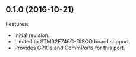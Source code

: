 <!--
/*******************************************************************************
 * Copyright (c) 2016 IS2T S.A. Operating under the brand name MicroEJ(r).
 * All rights reserved. This program and the accompanying materials
 * are made available under the terms of the Apache License v2.0
 * which accompanies this distribution, and is available at
 * http://www.apache.org/licenses/LICENSE-2.0
 *
 * Contributors:
 *    {Laurent Lagosanto, MicroEJ} - initial documentation
 *******************************************************************************/
-->

## 0.1.0 (2016-10-21)
Features:
  - Initial revision.
  - Limited to STM32F746G-DISCO board support.
  - Provides GPIOs and CommPorts for this port.

